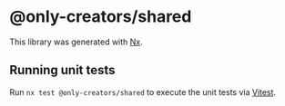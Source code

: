 # @only-creators/shared

This library was generated with [Nx](https://nx.dev).

## Running unit tests

Run `nx test @only-creators/shared` to execute the unit tests via [Vitest](https://vitest.dev/).
